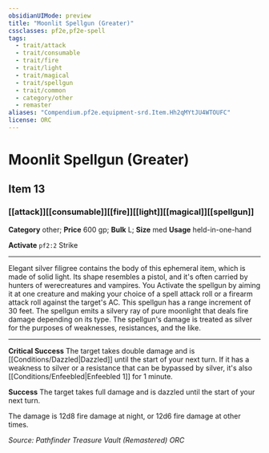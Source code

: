 ```yaml
---
obsidianUIMode: preview
title: "Moonlit Spellgun (Greater)"
cssclasses: pf2e,pf2e-spell
tags:
  - trait/attack
  - trait/consumable
  - trait/fire
  - trait/light
  - trait/magical
  - trait/spellgun
  - trait/common
  - category/other
  - remaster
aliases: "Compendium.pf2e.equipment-srd.Item.Hh2qMYtJU4WTOUFC"
license: ORC
---
```

# Moonlit Spellgun (Greater)
## Item 13
### [[attack]][[consumable]][[fire]][[light]][[magical]][[spellgun]]

**Category** other; 
**Price** 600 gp; 
**Bulk** L; **Size** med
**Usage** held-in-one-hand

**Activate** `pf2:2` Strike

* * *

Elegant silver filigree contains the body of this ephemeral item, which is made of solid light. Its shape resembles a pistol, and it's often carried by hunters of werecreatures and vampires. You Activate the spellgun by aiming it at one creature and making your choice of a spell attack roll or a firearm attack roll against the target's AC. This spellgun has a range increment of 30 feet. The spellgun emits a silvery ray of pure moonlight that deals fire damage depending on its type. The spellgun's damage is treated as silver for the purposes of weaknesses, resistances, and the like.

* * *

**Critical Success** The target takes double damage and is [[Conditions/Dazzled|Dazzled]] until the start of your next turn. If it has a weakness to silver or a resistance that can be bypassed by silver, it's also [[Conditions/Enfeebled|Enfeebled 1]] for 1 minute.

**Success** The target takes full damage and is dazzled until the start of your next turn.

The damage is 12d8 fire damage at night, or 12d6 fire damage at other times.

*Source: Pathfinder Treasure Vault (Remastered)*
*ORC*